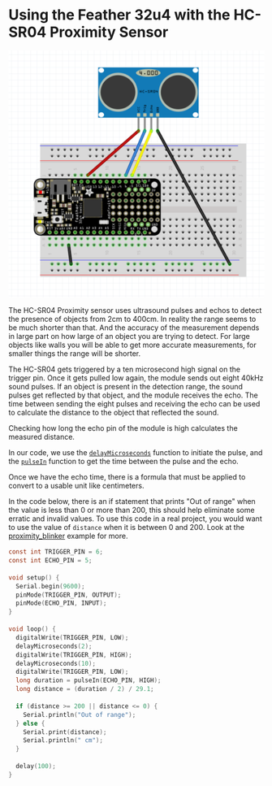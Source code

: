 # Using the Feather 32u4 with the HC-SR04 Proximity Sensor

![Circuit Image](HC-SR04.png)

The HC-SR04 Proximity sensor uses ultrasound pulses and echos to detect the presence of objects from 2cm to 400cm. In reality the range seems to be much shorter than that. And the accuracy of the measurement depends in large part on how large of an object you are trying to detect. For large objects like walls you will be able to get more accurate measurements, for smaller things the range will be shorter.



The HC-SR04 gets triggered by a ten microsecond high  signal on the trigger pin. Once it gets pulled low again, the module  sends out eight 40kHz sound pulses. If an object is present in the  detection range, the sound pulses get reflected by that object, and the  module receives the echo. The time between sending the eight pulses and  receiving the echo can be used to calculate the distance to the object that reflected the sound.

Checking how long the echo pin of the module is high calculates the measured distance. 

In our code, we use the [`delayMicroseconds`](https://www.arduino.cc/reference/en/language/functions/time/delaymicroseconds/) function to initiate the pulse, and the [`pulseIn`](https://www.arduino.cc/reference/en/language/functions/advanced-io/pulsein/) function to get the time between the pulse and the echo. 

Once we have the echo time, there is a formula that must be applied to convert to a usable unit like centimeters.

In the code below, there is an if statement that prints "Out of range" when the value is less than 0 or more than 200, this should help eliminate some erratic and invalid values. To use this code in a real project, you would want to use the value of `distance` when it is between 0 and 200. Look at the [proximity_blinker](https://github.com/UCLAdmaFABLAB/electronics-examples/blob/trunk/Using%20the%20HC-SR04%20Proximity%20Sensor/proximity_blinker/proximity_blinker.ino) example for more.

```c
const int TRIGGER_PIN = 6;
const int ECHO_PIN = 5;

void setup() {
  Serial.begin(9600);
  pinMode(TRIGGER_PIN, OUTPUT);
  pinMode(ECHO_PIN, INPUT);
}

void loop() {
  digitalWrite(TRIGGER_PIN, LOW);
  delayMicroseconds(2);
  digitalWrite(TRIGGER_PIN, HIGH);
  delayMicroseconds(10);
  digitalWrite(TRIGGER_PIN, LOW);
  long duration = pulseIn(ECHO_PIN, HIGH);
  long distance = (duration / 2) / 29.1;

  if (distance >= 200 || distance <= 0) {
    Serial.println("Out of range");
  } else {
    Serial.print(distance);
    Serial.println(" cm");
  }

  delay(100);
}
```
